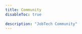 ```yaml
---
title: Community
disableToc: true
   
description: "JobTech Community"
---
```


<!--add blocks of content here to add more sections to the community page -->




